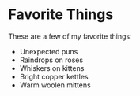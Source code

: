# Favorite Things

These are a few of my favorite things:

- Unexpected puns
- Raindrops on roses
- Whiskers on kittens
- Bright copper kettles
- Warm woolen mittens
